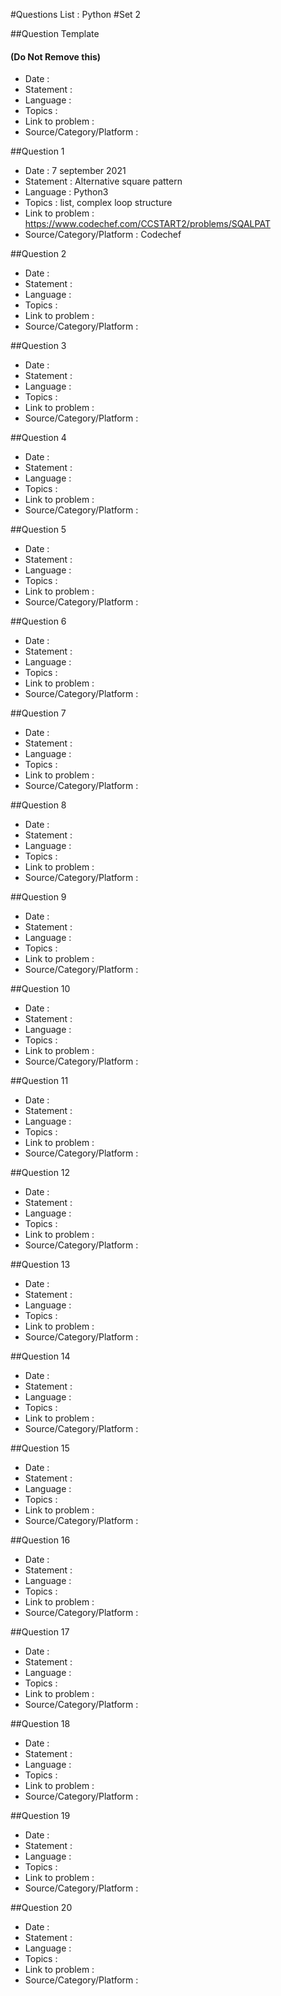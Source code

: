 #Questions List : Python #Set 2

##Question Template 
#### (Do Not Remove this)
- Date : 
- Statement : 
- Language :
- Topics :
- Link to problem :
- Source/Category/Platform :

##Question 1
- Date : 7 september 2021
- Statement : Alternative square pattern
- Language : Python3
- Topics : list, complex loop structure
- Link to problem : https://www.codechef.com/CCSTART2/problems/SQALPAT
- Source/Category/Platform : Codechef

##Question 2
- Date : 
- Statement : 
- Language :
- Topics :
- Link to problem :
- Source/Category/Platform :

##Question 3
- Date : 
- Statement : 
- Language :
- Topics :
- Link to problem :
- Source/Category/Platform :

##Question 4
- Date : 
- Statement : 
- Language :
- Topics :
- Link to problem :
- Source/Category/Platform :

##Question 5
- Date : 
- Statement : 
- Language :
- Topics :
- Link to problem :
- Source/Category/Platform :

##Question 6
- Date : 
- Statement : 
- Language :
- Topics :
- Link to problem :
- Source/Category/Platform :

##Question 7
- Date : 
- Statement : 
- Language :
- Topics :
- Link to problem :
- Source/Category/Platform :

##Question 8
- Date : 
- Statement : 
- Language :
- Topics :
- Link to problem :
- Source/Category/Platform :

##Question 9
- Date : 
- Statement : 
- Language :
- Topics :
- Link to problem :
- Source/Category/Platform :

##Question 10
- Date : 
- Statement : 
- Language :
- Topics :
- Link to problem :
- Source/Category/Platform :

##Question 11
- Date : 
- Statement : 
- Language :
- Topics :
- Link to problem :
- Source/Category/Platform :

##Question 12
- Date : 
- Statement : 
- Language :
- Topics :
- Link to problem :
- Source/Category/Platform :

##Question 13
- Date : 
- Statement : 
- Language :
- Topics :
- Link to problem :
- Source/Category/Platform :

##Question 14
- Date : 
- Statement : 
- Language :
- Topics :
- Link to problem :
- Source/Category/Platform :

##Question 15
- Date : 
- Statement : 
- Language :
- Topics :
- Link to problem :
- Source/Category/Platform :

##Question 16
- Date : 
- Statement : 
- Language :
- Topics :
- Link to problem :
- Source/Category/Platform :

##Question 17
- Date : 
- Statement : 
- Language :
- Topics :
- Link to problem :
- Source/Category/Platform :

##Question 18
- Date : 
- Statement : 
- Language :
- Topics :
- Link to problem :
- Source/Category/Platform :

##Question 19
- Date : 
- Statement : 
- Language :
- Topics :
- Link to problem :
- Source/Category/Platform :

##Question 20
- Date : 
- Statement : 
- Language :
- Topics :
- Link to problem :
- Source/Category/Platform :